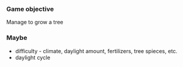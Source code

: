 ### Game objective
Manage to grow a tree

### Maybe
- difficulty - climate, daylight amount, fertilizers, tree spieces, etc.
- daylight cycle
